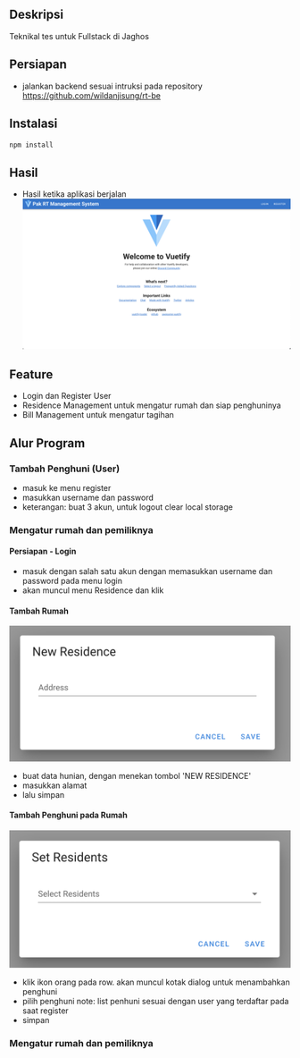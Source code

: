 ## Deskripsi
Teknikal tes untuk Fullstack di Jaghos

## Persiapan
- jalankan backend sesuai intruksi pada repository https://github.com/wildanjisung/rt-be
## Instalasi
```
npm install
```
## Hasil
- Hasil ketika aplikasi berjalan
![Alt text](docs/image.png)

## Feature
- Login dan Register User
- Residence Management untuk mengatur rumah dan siap penghuninya
- Bill Management untuk mengatur tagihan

## Alur Program
### Tambah Penghuni (User)
- masuk ke menu register
- masukkan username dan password
- keterangan: buat 3 akun, untuk logout clear local storage

### Mengatur rumah dan pemiliknya
#### Persiapan - Login
- masuk dengan salah satu akun dengan memasukkan username dan password pada menu login
- akan muncul menu Residence dan klik
#### Tambah Rumah
![Alt text](docs/image1.png)
- buat data hunian, dengan menekan tombol 'NEW RESIDENCE'
- masukkan alamat
- lalu simpan

#### Tambah Penghuni pada Rumah
![Alt text](docs/image2.png)
- klik ikon orang pada row. akan muncul kotak dialog untuk menambahkan penghuni
- pilih penghuni
note: list penhuni sesuai dengan user yang terdaftar pada saat register
- simpan

### Mengatur rumah dan pemiliknya